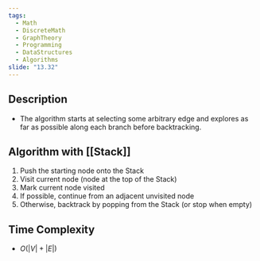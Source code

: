 ```yaml
---
tags:
  - Math
  - DiscreteMath
  - GraphTheory
  - Programming
  - DataStructures
  - Algorithms
slide: "13.32"
---
```

## Description
- The algorithm starts at selecting some arbitrary edge and explores as far as possible along each branch before backtracking.
## Algorithm with [[Stack]]
1. Push the starting node onto the Stack
2. Visit current node (node at the top of the Stack)
3. Mark current node visited
4. If possible, continue from an adjacent unvisited node
5. Otherwise, backtrack by popping from the Stack (or stop when empty)
## Time Complexity
- $O(|V|+|E|)$